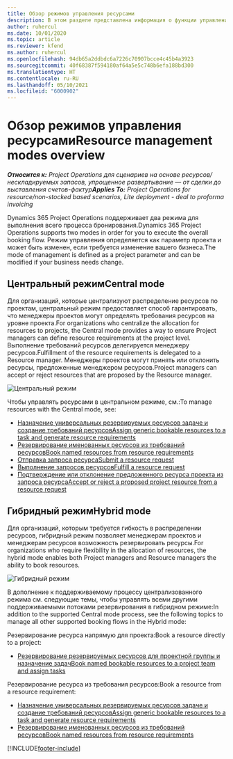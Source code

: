 ```yaml
---
title: Обзор режимов управления ресурсами
description: В этом разделе представлена информация о функции управления ресурсами в Dynamics 365 Project Operations.
author: ruhercul
ms.date: 10/01/2020
ms.topic: article
ms.reviewer: kfend
ms.author: ruhercul
ms.openlocfilehash: 94db65a2ddbdc6a7226c70907bcce4c45b4a3923
ms.sourcegitcommit: 40f68387f594180af64a5e5c748b6efa188bd300
ms.translationtype: HT
ms.contentlocale: ru-RU
ms.lasthandoff: 05/10/2021
ms.locfileid: "6000902"
---
```

# <a name="resource-management-modes-overview"></a><span data-ttu-id="d83a9-103">Обзор режимов управления ресурсами</span><span class="sxs-lookup"><span data-stu-id="d83a9-103">Resource management modes overview</span></span>

<span data-ttu-id="d83a9-104">_**Относится к:** Project Operations для сценариев на основе ресурсов/нескладируемых запасов, упрощенное развертывание — от сделки до выставления счетов-фактур_</span><span class="sxs-lookup"><span data-stu-id="d83a9-104">_**Applies To:** Project Operations for resource/non-stocked based scenarios, Lite deployment - deal to proforma invoicing_</span></span>


<span data-ttu-id="d83a9-105">Dynamics 365 Project Operations поддерживает два режима для выполнения всего процесса бронирования.</span><span class="sxs-lookup"><span data-stu-id="d83a9-105">Dynamics 365 Project Operations supports two modes in order for you to execute the overall booking flow.</span></span> <span data-ttu-id="d83a9-106">Режим управления определяется как параметр проекта и может быть изменен, если требуется изменение вашего бизнеса.</span><span class="sxs-lookup"><span data-stu-id="d83a9-106">The mode of management is defined as a project parameter and can be modified if your business needs change.</span></span>    

## <a name="central-mode"></a><span data-ttu-id="d83a9-107">Центральный режим</span><span class="sxs-lookup"><span data-stu-id="d83a9-107">Central mode</span></span>
<span data-ttu-id="d83a9-108">Для организаций, которые централизуют распределение ресурсов по проектам, центральный режим предоставляет способ гарантировать, что менеджеры проектов могут определять требования ресурсов на уровне проекта.</span><span class="sxs-lookup"><span data-stu-id="d83a9-108">For organizations who centralize the allocation for resources to projects, the Central mode provides a way to ensure Project managers can define resource requirements at the project level.</span></span> <span data-ttu-id="d83a9-109">Выполнение требований ресурсов делегируется менеджеру ресурсов.</span><span class="sxs-lookup"><span data-stu-id="d83a9-109">Fulfillment of the resource requirements is delegated to a Resource manager.</span></span> <span data-ttu-id="d83a9-110">Менеджеры проектов могут принять или отклонить ресурсы, предложенные менеджером ресурсов.</span><span class="sxs-lookup"><span data-stu-id="d83a9-110">Project managers can accept or reject resources that are proposed by the Resource manager.</span></span>

![Центральный режим](./media/resource-management-central.png)

<span data-ttu-id="d83a9-112">Чтобы управлять ресурсами в центральном режиме, см.:</span><span class="sxs-lookup"><span data-stu-id="d83a9-112">To manage resources with the Central mode, see:</span></span>

- [<span data-ttu-id="d83a9-113">Назначение универсальных резервируемых ресурсов задаче и создание требований ресурсов</span><span class="sxs-lookup"><span data-stu-id="d83a9-113">Assign generic bookable resources to a task and generate resource requirements</span></span>](/dynamics365/project-service/assign-generic-bookable-resource)
- [<span data-ttu-id="d83a9-114">Резервирование именованных ресурсов из требований ресурсов</span><span class="sxs-lookup"><span data-stu-id="d83a9-114">Book named resources from resource requirements</span></span>](/dynamics365/project-service/book-named-resource)
- [<span data-ttu-id="d83a9-115">Отправка запроса ресурса</span><span class="sxs-lookup"><span data-stu-id="d83a9-115">Submit a resource request</span></span>](/dynamics365/project-service/submit-resource-request)
- [<span data-ttu-id="d83a9-116">Выполнение запросов ресурсов</span><span class="sxs-lookup"><span data-stu-id="d83a9-116">Fulfill a resource request</span></span>](/dynamics365/project-service/resource-management-fulfill-requests)
- [<span data-ttu-id="d83a9-117">Подтверждение или отклонение предложенного ресурса проекта из запроса ресурса</span><span class="sxs-lookup"><span data-stu-id="d83a9-117">Accept or reject a proposed project resource from a resource request</span></span>](/dynamics365/project-service/accept-reject-proposed-resource)

## <a name="hybrid-mode"></a><span data-ttu-id="d83a9-118">Гибридный режим</span><span class="sxs-lookup"><span data-stu-id="d83a9-118">Hybrid mode</span></span>
<span data-ttu-id="d83a9-119">Для организаций, которым требуется гибкость в распределении ресурсов, гибридный режим позволяет менеджерам проектов и менеджерам ресурсов возможность резервировать ресурсы.</span><span class="sxs-lookup"><span data-stu-id="d83a9-119">For organizations who require flexibility in the allocation of resources, the hybrid mode enables both Project managers and Resource managers the ability to book resources.</span></span>

![Гибридный режим](./media/resource-management-hybrid.png)

<span data-ttu-id="d83a9-121">В дополнение к поддерживаемому процессу централизованного режима см. следующие темы, чтобы управлять всеми другими поддерживаемыми потоками резервирования в гибридном режиме:</span><span class="sxs-lookup"><span data-stu-id="d83a9-121">In addition to the supported Central mode process, see the following topics to manage all other supported booking flows in the Hybrid mode:</span></span>

<span data-ttu-id="d83a9-122">Резервирование ресурса напрямую для проекта:</span><span class="sxs-lookup"><span data-stu-id="d83a9-122">Book a resource directly to a project:</span></span>
- [<span data-ttu-id="d83a9-123">Резервирование резервируемых ресурсов для проектной группы и назначение задач</span><span class="sxs-lookup"><span data-stu-id="d83a9-123">Book named bookable resources to a project team and assign tasks</span></span>](/dynamics365/project-service/assign-named-bookable-resource)

<span data-ttu-id="d83a9-124">Резервирование ресурса из требования ресурсов:</span><span class="sxs-lookup"><span data-stu-id="d83a9-124">Book a resource from a resource requirement:</span></span>
- [<span data-ttu-id="d83a9-125">Назначение универсальных резервируемых ресурсов задаче и создание требований ресурсов</span><span class="sxs-lookup"><span data-stu-id="d83a9-125">Assign generic bookable resources to a task and generate resource requirements</span></span>](/dynamics365/project-service/assign-generic-bookable-resource)
- [<span data-ttu-id="d83a9-126">Резервирование именованных ресурсов из требований ресурсов</span><span class="sxs-lookup"><span data-stu-id="d83a9-126">Book named resources from resource requirements</span></span>](/dynamics365/project-service/book-named-resource)


[!INCLUDE[footer-include](../includes/footer-banner.md)]